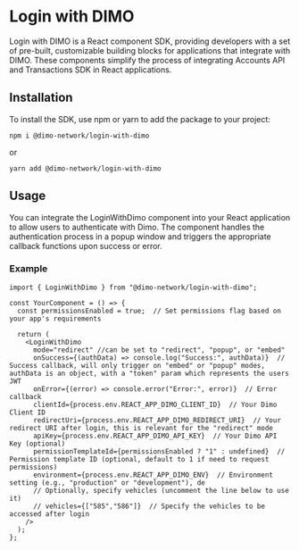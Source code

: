 # Login with DIMO

Login with DIMO is a React component SDK, providing developers with a set of pre-built, customizable building blocks for applications that integrate with DIMO. These components simplify the process of integrating Accounts API and Transactions SDK in React applications.

## Installation
To install the SDK, use npm or yarn to add the package to your project:

```
npm i @dimo-network/login-with-dimo
```

or

```
yarn add @dimo-network/login-with-dimo
```

## Usage
You can integrate the LoginWithDimo component into your React application to allow users to authenticate with Dimo. The component handles the authentication process in a popup window and triggers the appropriate callback functions upon success or error.

### Example

```
import { LoginWithDimo } from "@dimo-network/login-with-dimo";

const YourComponent = () => {
  const permissionsEnabled = true;  // Set permissions flag based on your app's requirements

  return (
    <LoginWithDimo
      mode="redirect" //can be set to "redirect", "popup", or "embed"
      onSuccess={(authData) => console.log("Success:", authData)}  // Success callback, will only trigger on "embed" or "popup" modes, authData is an object, with a "token" param which represents the users JWT
      onError={(error) => console.error("Error:", error)}  // Error callback
      clientId={process.env.REACT_APP_DIMO_CLIENT_ID}  // Your Dimo Client ID
      redirectUri={process.env.REACT_APP_DIMO_REDIRECT_URI}  // Your redirect URI after login, this is relevant for the "redirect" mode
      apiKey={process.env.REACT_APP_DIMO_API_KEY}  // Your Dimo API Key (optional)
      permissionTemplateId={permissionsEnabled ? "1" : undefined}  // Permission template ID (optional, default to 1 if need to request permissions)
      environment={process.env.REACT_APP_DIMO_ENV}  // Environment setting (e.g., "production" or "development"), de
      // Optionally, specify vehicles (uncomment the line below to use it)
      // vehicles={["585","586"]}  // Specify the vehicles to be accessed after login
    />
  );
};
```


